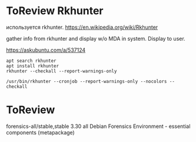 
# ToReview Rkhunter #

используется rkhunter. https://en.wikipedia.org/wiki/Rkhunter

gather info from rkhunter and display w/o MDA in system. Display to user.

https://askubuntu.com/a/537124

```
apt search rkhunter
apt install rkhunter
rkhunter --checkall --report-warnings-only

/usr/bin/rkhunter --cronjob --report-warnings-only --nocolors --checkall
```

# ToReview #
forensics-all/stable,stable 3.30 all
Debian Forensics Environment - essential components (metapackage)


